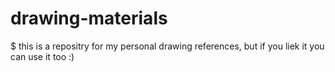 # drawing-materials

$ this is a repositry for my personal drawing references, but if you liek it you can use it too :)
